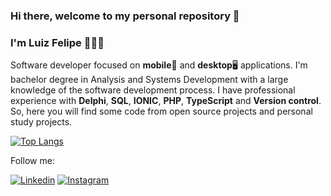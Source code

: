 ### Hi there, welcome to my personal repository 👋

### I'm Luiz Felipe 👨🏽‍💻


Software developer focused on **mobile**📱 and **desktop**🖥 applications. I'm bachelor degree in Analysis and Systems Development with a large knowledge of the software development process. I have professional experience with **Delphi**, **SQL**, **IONIC**, **PHP**, **TypeScript** and **Version control**. So, here you will find some code from open source projects and personal study projects. 

[![Top Langs](https://github-readme-stats.vercel.app/api/top-langs/?username=lrcampos97&layout=compact&theme=dark)](https://github.com/lrcampos97/github-readme-stats)


Follow me:

[![Linkedin](https://badgen.net/badge/Linkedin/luizfelipedarocha?icon=linkedin)](https://www.linkedin.com/in/luizfelipedarocha/)
[![Instagram](https://badgen.net/badge/Instagram/_felipeluizz?icon=instagram)](https://www.instagram.com/_felipeluizz/)



<!--
**lrcampos97/lrcampos97** is a ✨ _special_ ✨ repository because its `README.md` (this file) appears on your GitHub profile.

Here are some ideas to get you started:

- 🧑🏽🔭 I’m currently working on ...
- 🌱 I’m currently learning ...
- 👯 I’m looking to collaborate on ...
- 🤔 I’m looking for help with ...
- 💬 Ask me about ...
- 📫 How to reach me: ...
- 😄 Pronouns: ...
- ⚡ Fun fact: ...
-->
